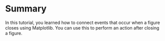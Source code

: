 # Summary

In this tutorial, you learned how to connect events that occur when a figure closes using Matplotlib. You can use this to perform an action after closing a figure.
